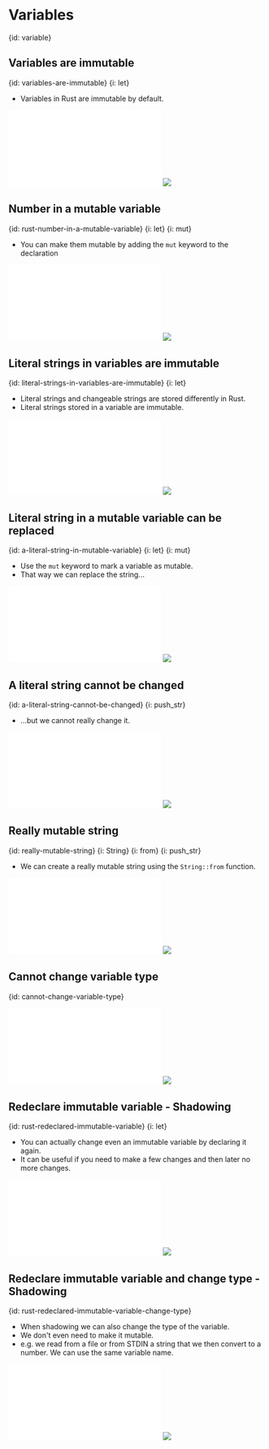 # Variables
{id: variable}

## Variables are immutable
{id: variables-are-immutable}
{i: let}

* Variables in Rust are immutable by default.

![](examples/variables/immutable-number/src/main.rs)
![](examples/variables/immutable-number/out.out)

## Number in a mutable variable
{id: rust-number-in-a-mutable-variable}
{i: let}
{i: mut}

* You can make them mutable by adding the `mut` keyword to the declaration

![](examples/variables/mutable-number/src/main.rs)
![](examples/variables/mutable-number/out.out)

## Literal strings in variables are immutable
{id: literal-strings-in-variables-are-immutable}
{i: let}

* Literal strings and changeable strings are stored differently in Rust.
* Literal strings stored in a variable are immutable.

![](examples/variables/immutable-string/src/main.rs)
![](examples/variables/immutable-string/out.out)

## Literal string in a mutable variable can be replaced
{id: a-literal-string-in-mutable-variable}
{i: let}
{i: mut}

* Use the `mut` keyword to mark a variable as mutable.
* That way we can replace the string...


![](examples/variables/mutable-string/src/main.rs)
![](examples/variables/mutable-string/out.out)

## A literal string cannot be changed
{id: a-literal-string-cannot-be-changed}
{i: push_str}

* ...but we cannot really change it.

![](examples/variables/change-literal-string/src/main.rs)
![](examples/variables/change-literal-string/out.out)

## Really mutable string
{id: really-mutable-string}
{i: String}
{i: from}
{i: push_str}

* We can create a really mutable string using the `String::from` function.

![](examples/variables/really-mutable-string/src/main.rs)
![](examples/variables/really-mutable-string/out.out)

## Cannot change variable type
{id: cannot-change-variable-type}

![](examples/variables/cannot-change-type/src/main.rs)
![](examples/variables/cannot-change-type/out.out)

## Redeclare immutable variable - Shadowing
{id: rust-redeclared-immutable-variable}
{i: let}

* You can actually change even an immutable variable by declaring it again.
* It can be useful if you need to make a few changes and then later no more changes.

![](examples/variables/shadow/src/main.rs)
![](examples/variables/shadow/out.out)

## Redeclare immutable variable and change type - Shadowing
{id: rust-redeclared-immutable-variable-change-type}

* When shadowing we can also change the type of the variable.
* We don't even need to make it mutable.
* e.g. we read from a file or from STDIN a string that we then convert to a number. We can use the same variable name.

![](examples/variables/change-type/src/main.rs)
![](examples/variables/change-type/out.out)


